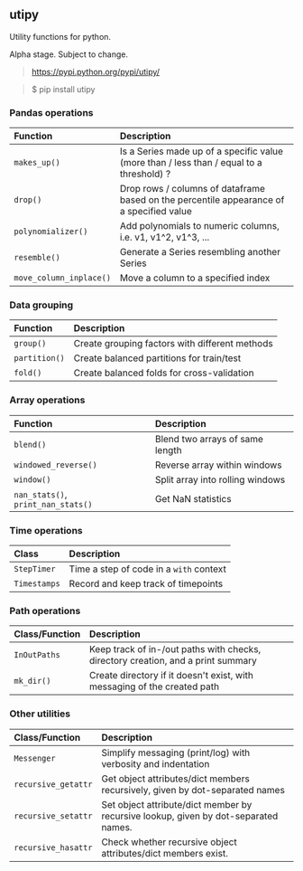 utipy
--------

Utility functions for python.

Alpha stage. Subject to change. 

> https://pypi.python.org/pypi/utipy/     

> $ pip install utipy  
  

### Pandas operations

| Function                | Description |
|:------------------------|:------------|
| `makes_up()`            | Is a Series made up of a specific value (more than / less than / equal to a threshold) ? |
| `drop()`                | Drop rows / columns of dataframe based on the percentile appearance of a specified value |
| `polynomializer()`      | Add polynomials to numeric columns, i.e. v1, v1^2, v1^3, ... |
| `resemble()`            | Generate a Series resembling another Series |
| `move_column_inplace()` | Move a column to a specified index |

### Data grouping

| Function      | Description |
|:--------------|:------------|
| `group()`     | Create grouping factors with different methods |
| `partition()` | Create balanced partitions for train/test      |
| `fold()`      | Create balanced folds for cross-validation     |

### Array operations

| Function             | Description |
|:---------------------|:------------|
| `blend()`            | Blend two arrays of same length  |
| `windowed_reverse()` | Reverse array within windows     |
| `window()`           | Split array into rolling windows |
| `nan_stats()`, `print_nan_stats()` | Get NaN statistics |

### Time operations

| Class        | Description |
|:-------------|:------------|
| `StepTimer`  | Time a step of code in a `with` context |
| `Timestamps` | Record and keep track of timepoints     |

### Path operations

| Class/Function   | Description |
|:-----------------|:------------|
| `InOutPaths`     | Keep track of in-/out paths with checks, directory creation, and a print summary |
| `mk_dir()`       | Create directory if it doesn't exist, with messaging of the created path         | 

### Other utilities

| Class/Function      | Description |
|:--------------------|:------------|
| `Messenger`         | Simplify messaging (print/log) with verbosity and indentation  |
| `recursive_getattr` | Get object attributes/dict members recursively, given by dot-separated names |
| `recursive_setattr` | Set object attribute/dict member by recursive lookup, given by dot-separated names. |
| `recursive_hasattr` | Check whether recursive object attributes/dict members exist. |
